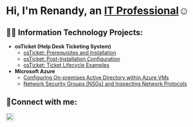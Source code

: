 <h1>Hi, I'm Renandy, an <a href="https://www.linkedin.com/in/renandy-ledoux">IT Professional</a>☺</h1>

<h2>👨‍💻 Information Technology Projects:</h2>

- <b>osTicket (Help Desk Ticketing System)</b>
  - [osTicket: Prerequisites and Installation](https://github.com/RenandyL/osticket-prereqs)
  - [osTicket: Post-Installation Configuration](https://github.com/renandyledoux/post-install-config)
  - [osTicket: Ticket Lifecycle Examples](https://github.com/renandyledoux/ticket-lifecycle)
- <b>Microsoft Azure</b>
  - [Configuring On-premises Active Directory within Azure VMs](https://github.com/renandyledoux/configure-ad)
  - [Network Security Groups (NSGs) and Inspecting Network Protocols](https://github.com/renandyledoux/azure-network-protocols)

<h2>🤳Connect with me:</h2>

[<img align="left" alt="Josh | LinkedIn" width="22px" src="https://cdn.jsdelivr.net/npm/simple-icons@v3/icons/linkedin.svg" />][linkedin]

[linkedin]: https://www.linkedin.com/in/renandy-ledoux
